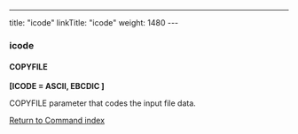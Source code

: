 ---
title: "icode"
linkTitle: "icode"
weight: 1480
--- <span id="icode"></span>

### icode

#### COPYFILE

****[ICODE = ASCII, EBCDIC ]****

COPYFILE parameter that codes the input file data.

[Return to Command index](../../)
